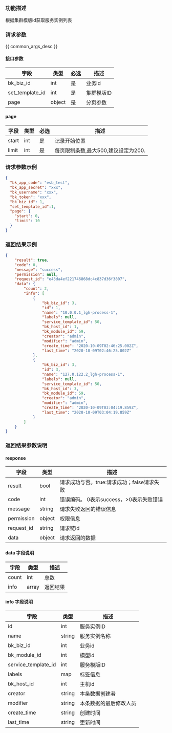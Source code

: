 ### 功能描述

根据集群模版id获取服务实例列表

### 请求参数

{{ common_args_desc }}

#### 接口参数

| 字段              | 类型     | 必选 | 描述     |
|-----------------|--------|----|--------|
| bk_biz_id       | int    | 是  | 业务id   |
| set_template_id | int    | 是  | 集群模版ID |
| page            | object | 是  | 分页参数   |

#### page

| 字段    | 类型  | 必选 | 描述                     |
|-------|-----|----|------------------------|
| start | int | 是  | 记录开始位置                 |
| limit | int | 是  | 每页限制条数,最大500,建议设定为200. |

### 请求参数示例

```json
{
  "bk_app_code": "esb_test",
  "bk_app_secret": "xxx",
  "bk_username": "xxx",
  "bk_token": "xxx",  
  "bk_biz_id": 1,
  "set_template_id":1,
  "page": {
    "start": 0,
    "limit": 10
  }
}
```

### 返回结果示例

```json
{
    "result": true,
    "code": 0,
    "message": "success",
    "permission": null,
    "request_id": "e43da4ef221746868dc4c837d36f3807",
    "data": {
        "count": 2,
        "info": [
            {
                "bk_biz_id": 3,
                "id": 1,
                "name": "10.0.0.1_lgh-process-1",
                "labels": null,
                "service_template_id": 50,
                "bk_host_id": 1,
                "bk_module_id": 59,
                "creator": "admin",
                "modifier": "admin",
                "create_time": "2020-10-09T02:46:25.002Z",
                "last_time": "2020-10-09T02:46:25.002Z"
            },
            {
                "bk_biz_id": 3,
                "id": 3,
                "name": "127.0.122.2_lgh-process-1",
                "labels": null,
                "service_template_id": 50,
                "bk_host_id": 3,
                "bk_module_id": 59,
                "creator": "admin",
                "modifier": "admin",
                "create_time": "2020-10-09T03:04:19.859Z",
                "last_time": "2020-10-09T03:04:19.859Z"
            }
        ]
    }
}
```

### 返回结果参数说明

#### response

| 字段         | 类型     | 描述                         |
|------------|--------|----------------------------|
| result     | bool   | 请求成功与否。true:请求成功；false请求失败 |
| code       | int    | 错误编码。 0表示success，>0表示失败错误  |
| message    | string | 请求失败返回的错误信息                |
| permission | object | 权限信息                       |
| request_id | string | 请求链id                      |
| data       | object | 请求返回的数据                    |

#### data 字段说明

| 字段    | 类型    | 描述   |
|-------|-------|------|
| count | int   | 总数   |
| info  | array | 返回结果 |

#### info 字段说明

| 字段                  | 类型     | 描述          |
|---------------------|--------|-------------|
| id                  | int    | 服务实例ID      |
| name                | string | 服务实例名称      |
| bk_biz_id           | int    | 业务id        |
| bk_module_id        | int    | 模型id        |
| service_template_id | int    | 服务模版ID      |
| labels              | map    | 标签信息        |
| bk_host_id          | int    | 主机id        |
| creator             | string | 本条数据创建者     |
| modifier            | string | 本条数据的最后修改人员 |
| create_time         | string | 创建时间        |
| last_time           | string | 更新时间        |
